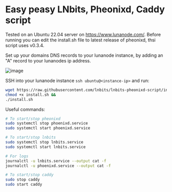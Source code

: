 # Easy peasy LNbits, Pheonixd, Caddy script

Tested on an Ubuntu 22.04 server on https://www.lunanode.com/. Before running you can edit the install.sh file to latest release of pheonixd, thsi script uses v0.3.4.

Set up your domains DNS records to your lunanode instance, by adding an "A" record to your lunanodes ip address.

![image](https://github.com/user-attachments/assets/67451a4e-46eb-46ff-896f-8b20739bbca6)

SSH into your lunanode instance `ssh ubuntu@<instance-ip>` and run:
```sh
wget https://raw.githubusercontent.com/lnbits/lnbits-pheonixd-script/install.sh &&
chmod +x install.sh &&
./install.sh
```
Useful commands:
```sh
# To start/stop pheonixd
sudo systemctl stop phoenixd.service
sudo systemctl start phoenixd.service

# To start/stop lnbits
sudo systemctl stop lnbits.service
sudo systemctl start lnbits.service

# For logs
journalctl -u lnbits.service --output cat -f
journalctl -u phoenixd.service --output cat -f

# To start/stop caddy
sudo stop caddy
sudo start caddy
```

